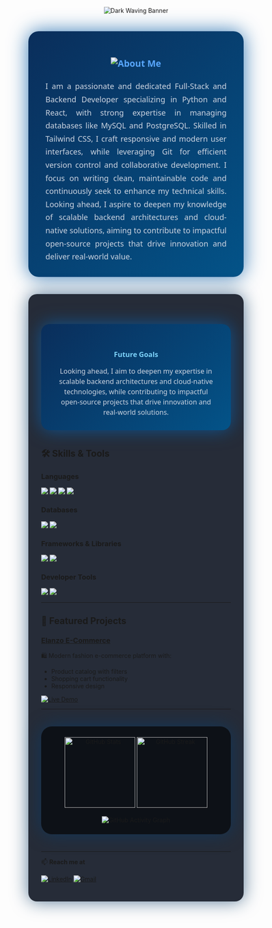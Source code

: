 <!-- 1. Waving Banner with Darker Colorful Gradient -->
<p align="center">
  <img src="https://capsule-render.vercel.app/api?type=waving&color=0e1e40,0a3a66,0c8dc4&height=180&section=header&text=Arafath%20Hossen%20Abir&fontSize=54&fontWeight=900&animation=twinkling" alt="Dark Waving Banner" />
</p>

<!-- About Me Section: Single professional paragraph with animated heading -->

<div align="center" style="max-width: 900px; margin: 40px auto; padding: 32px 40px; border-radius: 24px; background: linear-gradient(135deg, #0a2e5b, #035388); box-shadow: 0 0 45px #0a5ea7cc; color: #cbd5e1; font-family: 'Segoe UI', Tahoma, Geneva, Verdana, sans-serif;">

  <h2 style="color: #58a6ff; font-weight: 900; margin-bottom: 24px;">
    <img src="https://readme-typing-svg.demolab.com?font=Fira+Code&size=38&duration=3500&pause=1500&color=58a6ff&center=true&vCenter=true&width=400&lines=About+Me" alt="About Me" />
  </h2>

  <p style="font-size: 18px; line-height: 1.7; max-width: 750px; margin: auto; text-align: justify;">
    I am a passionate and dedicated Full-Stack and Backend Developer specializing in Python and React, with strong expertise in managing databases like MySQL and PostgreSQL. Skilled in Tailwind CSS, I craft responsive and modern user interfaces, while leveraging Git for efficient version control and collaborative development. I focus on writing clean, maintainable code and continuously seek to enhance my technical skills. Looking ahead, I aspire to deepen my knowledge of scalable backend architectures and cloud-native solutions, aiming to contribute to impactful open-source projects that drive innovation and deliver real-world value.
  </p>

</div>

<!-- 3. Tech Stack Section with simulated animated badges -->

<div align="left" style="max-width: 900px; margin: 40px auto; background: rgba(15, 22, 35, 0.9); border-radius: 20px; padding: 30px; box-shadow: 0 0 40px #0a3a66aa;">
<!-- About Me Section with Animated Typing and Stylish Box -->

<div align="center" style="max-width: 900px; margin: 40px auto; padding: 30px; border-radius: 20px; background: linear-gradient(135deg, #0a2e5b, #035388); box-shadow: 0 0 40px #0a5ea7cc; color: #cbd5e1; font-family: 'Segoe UI', Tahoma, Geneva, Verdana, sans-serif;">

  <h2 style="color: #58a6ff; font-weight: 900; margin-bottom: 15px;">


  <h3 style="color: #7dd3fc; margin-top: 30px; font-weight: 700;">
    Future Goals
  </h3>

  <p style="font-size: 16px; line-height: 1.5; max-width: 700px; margin: auto;">
    Looking ahead, I aim to deepen my expertise in scalable backend architectures and cloud-native technologies, while contributing to impactful open-source projects that drive innovation and real-world solutions.
  </p>

</div>


## 🛠 Skills & Tools

### Languages
<p>
  <img src="https://img.shields.io/badge/Python-3776AB?style=for-the-badge&logo=python&logoColor=white" />
  <img src="https://img.shields.io/badge/JavaScript-F7DF1E?style=for-the-badge&logo=javascript&logoColor=black" />
  <img src="https://img.shields.io/badge/HTML5-E34F26?style=for-the-badge&logo=html5&logoColor=white" />
  <img src="https://img.shields.io/badge/CSS3-1572B6?style=for-the-badge&logo=css3&logoColor=white" />
</p>

### Databases
<p>
  <img src="https://img.shields.io/badge/MySQL-4479A1?style=for-the-badge&logo=mysql&logoColor=white" />
  <img src="https://img.shields.io/badge/PostgreSQL-4169E1?style=for-the-badge&logo=postgresql&logoColor=white" />
</p>

### Frameworks & Libraries
<p>
  <img src="https://img.shields.io/badge/React-20232A?style=for-the-badge&logo=react&logoColor=61DAFB" />
  <img src="https://img.shields.io/badge/Tailwind_CSS-38B2AC?style=for-the-badge&logo=tailwind-css&logoColor=white" />
</p>

### Developer Tools
<p>
  <img src="https://img.shields.io/badge/Git-F05032?style=for-the-badge&logo=git&logoColor=white" />
  <img src="https://img.shields.io/badge/GitHub-181717?style=for-the-badge&logo=github&logoColor=white" />
</p>

---


## 🚀 Featured Projects

### [Elanzo E-Commerce](https://github.com/Arafath-Abir/Elanzo-An-E-Commerce-Platform)
🛍️ Modern fashion e-commerce platform with:
- Product catalog with filters
- Shopping cart functionality
- Responsive design

[![Live Demo](https://img.shields.io/badge/View_Live_Demo-4285F4?style=for-the-badge&logo=google-chrome&logoColor=white)](https://elanzo-demo.vercel.app)

---


<!-- 5. GitHub stats with dark blue glow -->
<p align="center" style="background: rgba(10, 15, 20, 0.9); border-radius: 25px; padding: 25px; max-width: 900px; margin: 40px auto; box-shadow: 0 0 40px #0a3a66bb;">
  <img height="165" src="https://github-readme-stats.vercel.app/api?username=Arafath-Abir&show_icons=true&theme=tokyonight&hide_border=true" alt="GitHub Stats" />
  <img height="165" src="https://streak-stats.demolab.com?user=Arafath-Abir&theme=tokyonight&hide_border=true" alt="GitHub Streak" />
  <br /><br />
  <img src="https://github-readme-activity-graph.vercel.app/graph?username=Arafath-Abir&theme=react-dark&area=true&hide_border=true" alt="GitHub Activity Graph" />
</p>

---

📫 **Reach me at**  
<br>
[![LinkedIn](https://img.shields.io/badge/-LinkedIn-blue?style=for-the-badge&logo=linkedin&logoColor=white)](https://linkedin.com/in/arafath-abir)
[![Gmail](https://img.shields.io/badge/-Email-red?style=for-the-badge&logo=gmail&logoColor=white)](mailto:arafathabir07@gmail.com)
